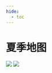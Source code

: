 ```yaml
---
hide:
  - toc
---
```

# 夏季地图

![](https://cdn.jsdelivr.net/gh/Pi3-l22/Stardew_Valley_Image/season_map/4.png)
![](https://cdn.jsdelivr.net/gh/Pi3-l22/Stardew_Valley_Image/season_map/3.png)